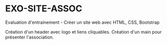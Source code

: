 # EXO-SITE-ASSOC
Evaluation d'entrainement - Créer un site web avec HTML, CSS, Bootstrap

Création d'un header avec logo et liens cliquables.
Création d'un main pour présenter l'association.
